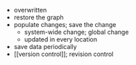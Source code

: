 - overwritten
- restore the graph
- populate changes; save the change
    - system-wide change; global change
    - updated in every location
- save data periodically
- [[version control]]; revision control
